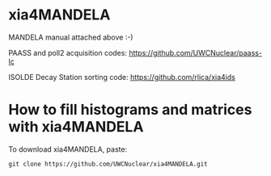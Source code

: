 # xia4MANDELA

MANDELA manual attached above :-)

PAASS and poll2 acquisition codes: https://github.com/UWCNuclear/paass-lc

ISOLDE Decay Station sorting code: https://github.com/rlica/xia4ids

# How to fill histograms and matrices with xia4MANDELA

To download xia4MANDELA, paste:

    git clone https://github.com/UWCNuclear/xia4MANDELA.git



